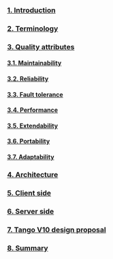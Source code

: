 ### [1. Introduction](introduction.md)

### [2. Terminology](terminology.md)
 
### [3. Quality attributes](quality_attributes.md)

#### [3.1. Maintainability](maintainability.md)
    
#### [3.2. Reliability](reliability.md)
    
#### [3.3. Fault tolerance](fault_tolerance.md)
    
#### [3.4. Performance](performance.md)
    
#### [3.5. Extendability](extendability.md)
    
#### [3.6. Portability](portability.md)
    
#### [3.7. Adaptability](adaptability.md)
    
### [4. Architecture](architecture.md)

### [5. Client side](client.md)

### [6. Server side](server.md)

### [7. Tango V10 design proposal](tango_v10.md)

### [8. Summary](summary.md)
